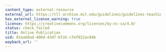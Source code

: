 ```yaml
---
content_type: external-resource
external_url: https://tll-archive.mit.edu/guidelines/guidelines-teaching-mit-and-beyond
has_external_license_warning: true
license: https://creativecommons.org/licenses/by-nc-sa/4.0/
status: check_failed
title: Online Publication
uid: 81eab0ad-400d-43d7-bfa5-cfef012ac84b
wayback_url: ''
---
```

